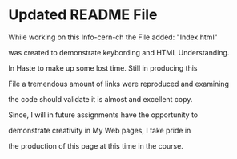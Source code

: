 # Updated README File

While working on this Info-cern-ch the File added: "Index.html"

was created to demonstrate keybording and HTML Understanding.

In Haste to make up some lost time.  Still in producing this 

File a tremendous amount of links were reproduced and examining 

the code should validate it is almost and excellent copy.

Since, I will in future assignments have the opportunity to 

demonstrate creativity in My Web pages, I take pride in

the production of this page at this time in the course.

